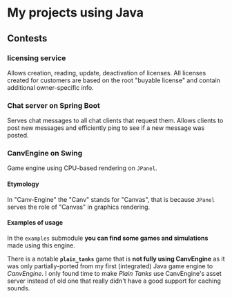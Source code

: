 # My projects using Java

## Contests

### licensing service
Allows creation, reading, update, deactivation of licenses.
All licenses created for customers are based on the root "buyable license" and contain additional owner-specific info.

### Chat server on Spring Boot
Serves chat messages to all chat clients that request them. Allows clients to post new messages and efficiently ping to see if a new message was posted.

### CanvEngine on Swing
Game engine using CPU-based rendering on `JPanel`.
#### Etymology
In "Canv-Engine" the "Canv" stands for "Canvas", that is because `JPanel` serves the role of "Canvas" in graphics rendering.
#### Examples of usage
In the `examples` submodule **you can find some games and simulations** made using this engine.

There is a notable **`plain_tanks`** game that is **not fully using CanvEngine** as it was only partially-ported from my first (integrated) Java game engine to *CanvEngine*. I only found time to make *Plain Tanks* use CanvEngine's asset server instead of old one that really didn't have a good support for caching sounds.
